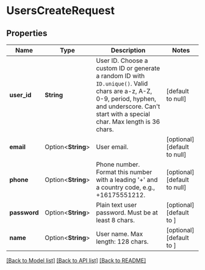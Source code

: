 # UsersCreateRequest

## Properties

Name | Type | Description | Notes
------------ | ------------- | ------------- | -------------
**user_id** | **String** | User ID. Choose a custom ID or generate a random ID with `ID.unique()`. Valid chars are a-z, A-Z, 0-9, period, hyphen, and underscore. Can't start with a special char. Max length is 36 chars. | [default to null]
**email** | Option<**String**> | User email. | [optional][default to null]
**phone** | Option<**String**> | Phone number. Format this number with a leading '+' and a country code, e.g., +16175551212. | [optional][default to null]
**password** | Option<**String**> | Plain text user password. Must be at least 8 chars. | [optional][default to ]
**name** | Option<**String**> | User name. Max length: 128 chars. | [optional][default to ]

[[Back to Model list]](../README.md#documentation-for-models) [[Back to API list]](../README.md#documentation-for-api-endpoints) [[Back to README]](../README.md)



